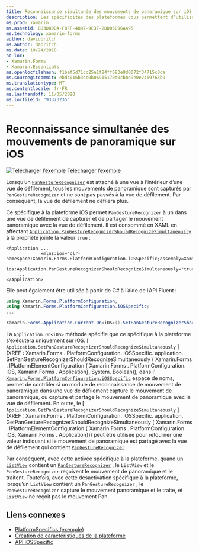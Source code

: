 ```yaml
---
title: Reconnaissance simultanée des mouvements de panoramique sur iOS
description: Les spécificités des plateformes vous permettent d’utiliser des fonctionnalités uniquement disponibles sur une plateforme spécifique, sans implémenter de convertisseurs ou d’effets personnalisés. Cet article explique comment utiliser le spécifique à la plateforme iOS qui permet l’utilisation simultanée de la reconnaissance de mouvement de panoramique dans une application.
ms.prod: xamarin
ms.assetid: 883D89DA-F8FF-4B97-9C3F-2DD05C96A495
ms.technology: xamarin-forms
author: davidbritch
ms.author: dabritch
ms.date: 10/24/2018
no-loc:
- Xamarin.Forms
- Xamarin.Essentials
ms.openlocfilehash: f1baf5d71cc25a1f84ff683e9d0072f34715c0da
ms.sourcegitcommit: ebdc016b3ec0b06915170d0cbbd9e0e2469763b9
ms.translationtype: MT
ms.contentlocale: fr-FR
ms.lasthandoff: 11/05/2020
ms.locfileid: "93373235"
---
```

# <a name="simultaneous-pan-gesture-recognition-on-ios"></a>Reconnaissance simultanée des mouvements de panoramique sur iOS

[![Télécharger l’exemple](~/media/shared/download.png) Télécharger l’exemple](/samples/xamarin/xamarin-forms-samples/userinterface-platformspecifics)

Lorsqu’un [`PanGestureRecognizer`](xref:Xamarin.Forms.PanGestureRecognizer) est attaché à une vue à l’intérieur d’une vue de défilement, tous les mouvements de panoramique sont capturés par `PanGestureRecognizer` et ne sont pas passés à la vue de défilement. Par conséquent, la vue de défilement ne défilera plus.

Ce spécifique à la plateforme iOS permet `PanGestureRecognizer` à un dans une vue de défilement de capturer et de partager le mouvement panoramique avec la vue de défilement. Il est consommé en XAML en affectant [`Application.PanGestureRecognizerShouldRecognizeSimultaneously`](xref:Xamarin.Forms.PlatformConfiguration.iOSSpecific.Application.PanGestureRecognizerShouldRecognizeSimultaneouslyProperty) à la propriété jointe la valeur `true` :

```xaml
<Application ...
             xmlns:ios="clr-namespace:Xamarin.Forms.PlatformConfiguration.iOSSpecific;assembly=Xamarin.Forms.Core"
             ios:Application.PanGestureRecognizerShouldRecognizeSimultaneously="true">
    ...
</Application>
```

Elle peut également être utilisée à partir de C# à l’aide de l’API Fluent :

```csharp
using Xamarin.Forms.PlatformConfiguration;
using Xamarin.Forms.PlatformConfiguration.iOSSpecific;
...

Xamarin.Forms.Application.Current.On<iOS>().SetPanGestureRecognizerShouldRecognizeSimultaneously(true);
```

La `Application.On<iOS>` méthode spécifie que ce spécifique à la plateforme s’exécutera uniquement sur iOS. [ `Application.SetPanGestureRecognizerShouldRecognizeSimultaneously` ] (XREF : Xamarin.Forms . PlatformConfiguration. iOSSpecific. application. SetPanGestureRecognizerShouldRecognizeSimultaneously ( Xamarin.Forms . IPlatformElementConfiguration { Xamarin.Forms . PlatformConfiguration. iOS, Xamarin.Forms . Application}, System. Boolean)), dans l' [`Xamarin.Forms.PlatformConfiguration.iOSSpecific`](xref:Xamarin.Forms.PlatformConfiguration.iOSSpecific) espace de noms, permet de contrôler si un module de reconnaissance de mouvement de panoramique dans une vue de défilement capture le mouvement de panoramique, ou capture et partage le mouvement de panoramique avec la vue de défilement. En outre, le [ `Application.GetPanGestureRecognizerShouldRecognizeSimultaneously` ] (XREF : Xamarin.Forms . PlatformConfiguration. iOSSpecific. application. GetPanGestureRecognizerShouldRecognizeSimultaneously ( Xamarin.Forms . IPlatformElementConfiguration { Xamarin.Forms . PlatformConfiguration. iOS, Xamarin.Forms . Application})) peut être utilisée pour retourner une valeur indiquant si le mouvement de panoramique est partagé avec la vue de défilement qui contient [`PanGestureRecognizer`](xref:Xamarin.Forms.PanGestureRecognizer) .

Par conséquent, avec cette activée spécifique à la plateforme, quand un [`ListView`](xref:Xamarin.Forms.ListView) contient un [`PanGestureRecognizer`](xref:Xamarin.Forms.PanGestureRecognizer) , le `ListView` et le `PanGestureRecognizer` reçoivent le mouvement de panoramique et le traitent. Toutefois, avec cette désactivation spécifique à la plateforme, lorsqu’un `ListView` contient un `PanGestureRecognizer` , le `PanGestureRecognizer` capture le mouvement panoramique et le traite, et `ListView` ne reçoit pas le mouvement Pan.

## <a name="related-links"></a>Liens connexes

- [PlatformSpecifics (exemple)](/samples/xamarin/xamarin-forms-samples/userinterface-platformspecifics)
- [Création de caractéristiques de la plateforme](~/xamarin-forms/platform/platform-specifics/index.md#creating-platform-specifics)
- [API iOSSpecific](xref:Xamarin.Forms.PlatformConfiguration.iOSSpecific)